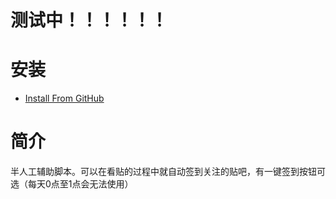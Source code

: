 # 测试中！！！！！！

# 安装
- [Install From GitHub](https://github.com/shitianshiwa/baidu-tieba-userscript/raw/master/%E8%B4%B4%E5%90%A7%E8%87%AA%E5%8A%A8%E7%AD%BE%E5%88%B0%26%E4%B8%80%E9%94%AE%E7%AD%BE%E5%88%B0(%E6%94%AF%E6%8C%81%E7%9A%84%E8%B4%B4%E5%90%A7%E6%95%B0%E9%87%8F%E6%9C%89%E9%99%90%EF%BC%8C%E9%99%A4%E9%9D%9E%E5%BC%80%E4%BC%9A%E5%91%98%EF%BC%8C%E5%9B%A0%E4%B8%BA%E6%98%AF%E7%9B%B4%E6%8E%A5%E7%94%A8%E8%B4%B4%E5%90%A7%E7%9A%84api)(beta)/%E8%B4%B4%E5%90%A7%E8%87%AA%E5%8A%A8%E7%AD%BE%E5%88%B0%26%E4%B8%80%E9%94%AE%E7%AD%BE%E5%88%B0(%E6%94%AF%E6%8C%81%E7%9A%84%E8%B4%B4%E5%90%A7%E6%95%B0%E9%87%8F%E6%9C%89%E9%99%90%EF%BC%8C%E9%99%A4%E9%9D%9E%E5%BC%80%E4%BC%9A%E5%91%98%EF%BC%8C%E5%9B%A0%E4%B8%BA%E6%98%AF%E7%9B%B4%E6%8E%A5%E7%94%A8%E8%B4%B4%E5%90%A7%E7%9A%84api)(beta).user.js)
# 简介
半人工辅助脚本。可以在看贴的过程中就自动签到关注的贴吧，有一键签到按钮可选（每天0点至1点会无法使用）
